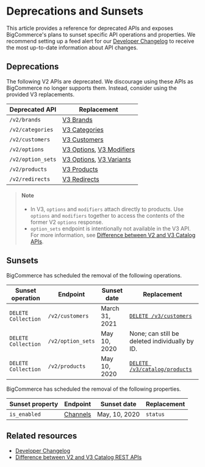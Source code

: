 # Deprecations and Sunsets



This article provides a reference for deprecated APIs and exposes BigCommerce's plans to sunset specific API operations and properties. We recommend setting up a feed alert for our [Developer Changelog](/changelog) to receive the most up-to-date information about API changes.

## Deprecations

The following V2 APIs are deprecated. We discourage using these APIs as BigCommerce no longer supports them. Instead, consider using the provided V3 replacements.

| Deprecated API | Replacement |
|-|-|
|`/v2/brands`| [V3 Brands](/api-reference/catalog/catalog-api/brands/getbrands)|
|`/v2/categories`| [V3 Categories](/api-reference/catalog/catalog-api/category/getcategories)|
|`/v2/customers`| [V3 Customers](/api-reference/customer-subscribers/v3-customers-api)|
|`/v2/options`| [V3 Options](/api-reference/catalog/catalog-api/product-options), [V3 Modifiers](/api-reference/catalog/catalog-api/product-modifiers) |
|`/v2/option_sets`|[V3 Options](/api-reference/catalog/catalog-api/product-options), [V3 Variants](/api-reference/catalog/catalog-api/product-variants)|
|`/v2/products `| [V3 Products](/api-reference/catalog/catalog-api/products/getproducts)|
|`/v2/redirects`|[V3 Redirects](/api-reference/storefront/redirects)|


<!-- theme: info -->
> #### Note
> * In V3, `options` and `modifiers` attach directly to products. Use `options` and `modifiers` together to access the contents of the former V2 `options` response.
> * `option_sets` endpoint is intentionally not available in the V3 API. For more information, see [Difference between V2 and V3 Catalog APIs](/api-docs/store-management/catalog/v2-vs-v3#difference-between-v2-and-v3-catalog-apis).



## Sunsets

BigCommerce has scheduled the removal of the following operations.

| Sunset operation | Endpoint | Sunset date | Replacement |
|-|-|-|-|
| `DELETE Collection` | `/v2/customers`| March 31, 2021| [`DELETE /v3/customers`](/api-reference/store-management/customers-v3/customers/customersdelete)|
| `DELETE Collection` | `/v2/option_sets`| May 10, 2020| None; can still be deleted individually by ID.|
| `DELETE Collection` | `/v2/products`| May 10, 2020| [`DELETE /v3/catalog/products`](/api-reference/store-management/catalog/products/deleteproducts)|

BigCommerce has scheduled the removal of the following properties.

| Sunset property | Endpoint | Sunset date | Replacement |
|-|-|-|-|
|`is_enabled`| [Channels](/api-reference/store-management/channels/channels/listchannels) | May, 10, 2020 | `status` |

## Related resources 

* [Developer Changelog](/changelog)
* [Difference between V2 and V3 Catalog REST APIs](/api-docs/store-management/catalog/v2-vs-v3)
